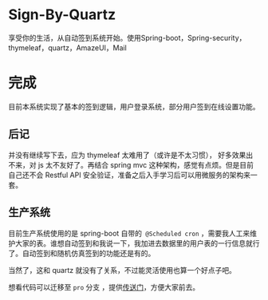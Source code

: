 # Sign-By-Quartz
享受你的生活，从自动签到系统开始。使用Spring-boot，Spring-security，thymeleaf，quartz，AmazeUI，Mail


# 完成

目前本系统实现了基本的签到逻辑，用户登录系统，部分用户签到在线设置功能。

## 后记

并没有继续写下去，应为 thymeleaf 太难用了（或许是不太习惯）， 好多效果出不来，对 js 太不友好了。再结合 spring mvc 这种架构，感觉有点烦。但是目前自己还不会 Restful API 安全验证，准备之后入手学习后可以用微服务的架构来一套。

## 生产系统

目前生产系统使用的是 spring-boot 自带的` @Scheduled cron` ，需要我人工来维护大家的表。谁想自动签到和我说一下，我加进去数据里的用户表的一行信息就行了。自动签到和随机仿真签到的功能还是有的。

当然了，这和 quartz 就没有了关系，不过能灵活使用也算一个好点子吧。

想看代码可以迁移至 `pro` 分支 ，提供[传送门](https://github.com/xjtushilei/Sign-By-Quartz/tree/pro)，方便大家前去。